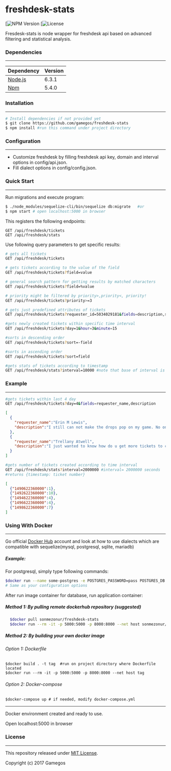 # freshdesk-stats

[![NPM Version](https://img.shields.io/npm/v/npm.svg)
[![License](https://img.shields.io/npm/l/express.svg)

Fresdesk-stats is node wrapper for freshdesk api based on advanced filtering and statistical analysis.


### Dependencies
---

| Dependency                                | Version    |
|:------------------------------------------|:-----------|
| [Node.js](http://nodejs.org/)             | 6.3.1      |
| [Npm](https://www.npmjs.com/)             | 5.4.0      |

### Installation
---

```bash
# Install dependencies if not provided yet
$ git clone https://github.com/gamegos/freshdesk-stats
$ npm install #run this command under project directory
```

### Configuration
---

- Customize freshdesk by filling freshdesk api key, domain and interval options in config/api.json.
- Fill dialect options in config/config.json.

### Quick Start
---

Run migrations and execute program:

```bash
$ ./node_modules/sequelize-cli/bin/sequelize db:migrate   #or
$ npm start # open localhost:5000 in browser
```

This registers the following endpoints:

```
GET /api/freshdesk/tickets
GET /api/freshdesk/stats

```
Use following query parameters to get specific results:

```bash
# gets all tickets
GET /api/freshdesk/tickets

# gets tickets according to the value of the field
GET /api/freshdesk/tickets?field=value

# general search pattern for getting results by matched characters
GET /api/freshdesk/tickets?field=%value

# priority might be filtered by priority>,priority<, priority!
GET /api/freshdesk/tickets?priority>=3

# gets just predefined attributes of tickets
GET /api/freshdesk/tickets?requester_id=5034029181&fields=description,subject

#gets newly created tickets within specific time interval
GET /api/freshdesk/tickets?day=1&hour=3&minute=15

#sorts in descending order
GET /api/freshdesk/tickets?sort=-field

#sorts in ascending order
GET /api/freshdesk/tickets?sort=field

#gets stats of tickets according to timestamp
GET /api/freshdesk/stats?interval=10000 #note that base of interval is second

```

### Example
---
```bash
#gets tickets within last 4 day
GET /api/freshdesk/tickets?day=4&fields=requester_name,description
```
```json
[
  {
    "requester_name":"Erin M Lewis",
    "description":"I still can not make the drops pop on my game. No one has responded to me about this issue. Any time I try to match nothing happens no line or anything. Please let me know if this issue will be fixed!!! Thank you"
  },
  {
    "requester_name":"Trellany Atwell",
    "description":"I just wanted to know how do u get more tickets to complete the vending machines cuz i have been trying to complete the soup machine for the longest"
  }
]
```

```bash
#gets number of tickets created according to time interval
GET /api/freshdesk/stats?interval=2000000 #interval= 2000000 seconds
#returns {timestamp: ticket number}
```
```json
[
  {"1490622360000":1},
  {"1492622360000":10},
  {"1494622360000":4},
  {"1496622360000":4},
  {"1498622360000":7}
]
```
### Using With Docker
---

Go official [Docker Hub](https://hub.docker.com/) account and look at how to use dialects which are compatible with sequelize(mysql, postgresql, sqlite, mariadb)


  ##### Example:

  For postgresql, simply type following commands:

  ```bash
  $docker run --name some-postgres -e POSTGRES_PASSWORD=pass POSTGRES_DB:db POSTGRES_USER:user -p 5432:5432 postgres
  # Same as your configuration options
  ```

After run image container for database, run application container:


  ##### Method 1: By pulling remote dockerhub repository (suggested)

```bash
  $docker pull sonmezonur/freshdesk-stats
  $docker run --rm -it -p 5000:5000 -p 8000:8000 --net host sonmezonur/freshdesk-stats
  ```

  ##### Method 2: By building your own docker image

  ###### Option 1: Dockerfile

    $docker build . -t tag  #run on project directory where Dockerfile located
    $docker run --rm -it -p 5000:5000 -p 8000:8000 --net host tag

  ###### Option 2: Docker-compose

    $docker-compose up # if needed, modify docker-compose.yml

---
Docker environment created and ready to use.

Open localhost:5000 in browser

### License
---

This repository released under [MIT License](https://opensource.org/licenses/MIT).

Copyright (c) 2017 Gamegos
